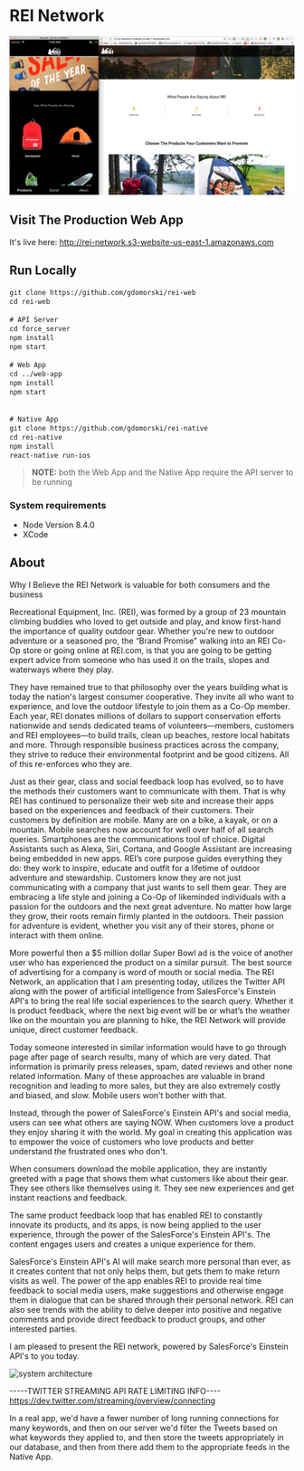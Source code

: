 # REI Network

![screenshot](./screenshot.png)


## Visit The Production Web App
It's live here: http://rei-network.s3-website-us-east-1.amazonaws.com

## Run Locally
```
git clone https://github.com/gdomorski/rei-web
cd rei-web

# API Server
cd force_server
npm install
npm start

# Web App
cd ../web-app
npm install
npm start


# Native App
git clone https://github.com/gdomorski/rei-native
cd rei-native
npm install
react-native run-ios
```
> **NOTE:** both the Web App and the Native App require the API server to be running



### System requirements
- Node Version 8.4.0
- XCode


## About

Why I Believe the REI Network is valuable for both consumers and the business

Recreational Equipment, Inc. (REI), was formed by a group of 23 mountain climbing buddies who loved to get outside and play, and know first-hand the importance of quality outdoor gear. Whether you're new to outdoor adventure or a seasoned pro, the “Brand Promise” walking into an REI Co-Op store or going online at REI.com, is that you are going to be getting expert advice from someone who has used it on the trails, slopes and waterways where they play.

They have remained true to that philosophy over the years building what is today the nation's largest consumer cooperative. They invite all who want to experience, and love the outdoor lifestyle to join them as a Co-Op member.
Each year, REI donates millions of dollars to support conservation efforts nationwide and sends dedicated teams of volunteers—members, customers and REI employees—to build trails, clean up beaches, restore local habitats and more. Through responsible business practices across the company, they strive to reduce their environmental footprint and be good citizens. All of this re-enforces who they are.

Just as their gear, class and social feedback loop has evolved, so to have the methods their customers want to communicate with them. That is why REI has continued to personalize their web site and increase their apps based on the experiences and feedback of their customers. Their customers by definition are mobile. Many are on a bike, a kayak, or on a mountain.  Mobile searches now account for well over half of all search queries.  Smartphones are the communications tool of choice.  Digital Assistants such as Alexa, Siri, Cortana, and Google Assistant are increasing being embedded in new apps.
REI’s core purpose guides everything they do: they work to inspire, educate and outfit for a lifetime of outdoor adventure and stewardship. Customers know they are not just communicating with a company that just wants to sell them gear. They are embracing a life style and joining a Co-Op of likeminded individuals with a passion for the outdoors and the next great adventure.  No matter how large they grow, their roots remain firmly planted in the outdoors. Their passion for adventure is evident, whether you visit any of their stores, phone or interact with them online.

More powerful then a $5 million dollar Super Bowl ad is the voice of another user who has experienced the product on a similar pursuit. The best source of advertising for a company is word of mouth or social media. The REI Network, an application that I am presenting today, utilizes the Twitter API along with the power of artificial intelligence from SalesForce's Einstein API's to bring the real life social experiences to the search query.  Whether it is product feedback, where the next big event will be or what’s the weather like on the mountain you are planning to hike, the REI Network will provide unique, direct customer feedback.

Today someone interested in similar information would have to go through page after page of search results, many of which are very dated.  That information is primarily press releases, spam, dated reviews and other none related information. Many of these approaches are valuable in brand recognition and leading to more sales, but they are also extremely costly and biased, and slow.  Mobile users won’t bother with that.

Instead, through the power of SalesForce's Einstein API's and social media, users can see what others are saying NOW.  When customers love a product they enjoy sharing it with the world.  My goal in creating this application was to empower the voice of customers who love products and better understand the frustrated ones who don't.

When consumers download the mobile application, they are instantly
greeted with a page that shows them what customers like about their gear. They see others like themselves using it.  They see new experiences and get instant reactions and feedback.

The same product feedback loop that has enabled REI to constantly innovate its products, and its apps, is now being applied to the user experience, through the power of the SalesForce's Einstein API's. The content engages users and creates a unique experience for them.

SalesForce's Einstein API's AI will make search more personal than ever, as it creates content that not only helps them, but gets them to make return visits as well. The power of the app enables REI to provide real time feedback to social media users, make suggestions and otherwise engage them in dialogue that can be shared through their personal network.  REI can also see trends with the ability to delve deeper into positive and negative comments and provide direct feedback to product groups, and other interested parties.

I am pleased to present the REI network, powered by SalesForce's Einstein API's to you today.



![system architecture](https://s3.amazonaws.com/rei-today/system-architecture.png)




-----TWITTER STREAMING API RATE LIMITING INFO----
https://dev.twitter.com/streaming/overview/connecting

In a real app, we'd have a fewer number of long running connections for many keywords, and then on our server we'd filter the Tweets based on what keywords they applied to, and then store the tweets appropriately in our database, and then from there add them to the appropriate feeds in the Native App.
